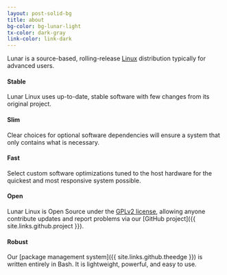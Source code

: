 ```yaml
---
layout: post-solid-bg
title: about
bg-color: bg-lunar-light
tx-color: dark-gray
link-color: link-dark
---
```


Lunar is a source-based, rolling-release [Linux](https://www.linux.org/) distribution typically for advanced users.

#### Stable
Lunar Linux uses up-to-date, stable software with few changes from its original project.

#### Slim
Clear choices for optional software dependencies will ensure a system that only contains what is necessary.

#### Fast
Select custom software optimizations tuned to the host hardware for the quickest and most responsive system possible.

#### Open
Lunar Linux is Open Source under the [GPLv2 license](https://www.gnu.org/licenses/old-licenses/gpl-2.0.en.html), allowing anyone contribute updates and report problems via our [GitHub project]({{ site.links.github.project }}).

#### Robust
Our [package management system]({{ site.links.github.theedge }}) is written entirely in Bash. It is lightweight, powerful, and easy to use.
